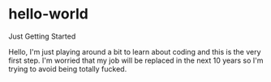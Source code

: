 # hello-world
Just Getting Started

Hello,
  I'm just playing around a bit to learn about coding and this is the very first step.
  I'm worried that my job will be replaced in the next 10 years so I'm trying to avoid
  being totally fucked.
